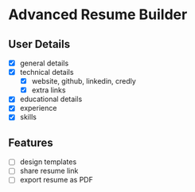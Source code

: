 # Advanced Resume Builder

## User Details
- [x] general details
- [x] technical details
  - [x] website, github, linkedin, credly
  - [x] extra links
- [x] educational details
- [x] experience
- [x] skills

## Features
- [ ] design templates
- [ ] share resume link
- [ ] export resume as PDF